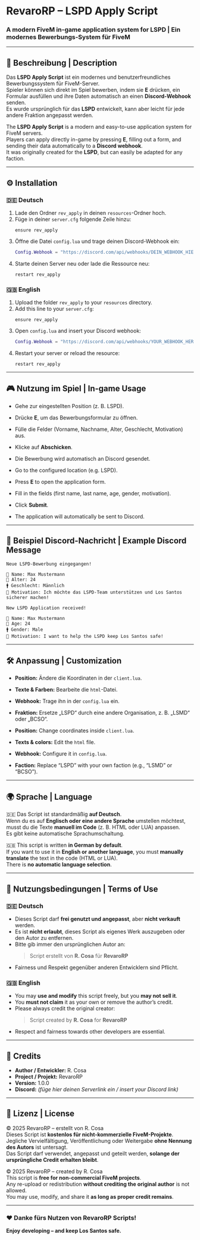 # RevaroRP – LSPD Apply Script  
### A modern FiveM in-game application system for LSPD | Ein modernes Bewerbungs-System für FiveM

---

## 📝 Beschreibung | Description

Das **LSPD Apply Script** ist ein modernes und benutzerfreundliches Bewerbungssystem für FiveM-Server.  
Spieler können sich direkt im Spiel bewerben, indem sie **E** drücken, ein Formular ausfüllen und ihre Daten automatisch an einen **Discord-Webhook** senden.  
Es wurde ursprünglich für das **LSPD** entwickelt, kann aber leicht für jede andere Fraktion angepasst werden.

The **LSPD Apply Script** is a modern and easy-to-use application system for FiveM servers.  
Players can apply directly in-game by pressing **E**, filling out a form, and sending their data automatically to a **Discord webhook**.  
It was originally created for the **LSPD**, but can easily be adapted for any faction.

---

## ⚙️ Installation

### 🇩🇪 Deutsch
1. Lade den Ordner `rev_apply` in deinen `resources`-Ordner hoch.  
2. Füge in deiner `server.cfg` folgende Zeile hinzu:
   ```
   ensure rev_apply
   ```
3. Öffne die Datei `config.lua` und trage deinen Discord-Webhook ein:
   ```lua
   Config.Webhook = "https://discord.com/api/webhooks/DEIN_WEBHOOK_HIER"
   ```
4. Starte deinen Server neu oder lade die Ressource neu:
   ```
   restart rev_apply
   ```

### 🇬🇧 English
1. Upload the folder `rev_apply` to your `resources` directory.  
2. Add this line to your `server.cfg`:
   ```
   ensure rev_apply
   ```
3. Open `config.lua` and insert your Discord webhook:
   ```lua
   Config.Webhook = "https://discord.com/api/webhooks/YOUR_WEBHOOK_HERE"
   ```
4. Restart your server or reload the resource:
   ```
   restart rev_apply
   ```

---

## 🎮 Nutzung im Spiel | In-game Usage

- Gehe zur eingestellten Position (z. B. LSPD).  
- Drücke **E**, um das Bewerbungsformular zu öffnen.  
- Fülle die Felder (Vorname, Nachname, Alter, Geschlecht, Motivation) aus.  
- Klicke auf **Abschicken**.  
- Die Bewerbung wird automatisch an Discord gesendet.

- Go to the configured location (e.g. LSPD).  
- Press **E** to open the application form.  
- Fill in the fields (first name, last name, age, gender, motivation).  
- Click **Submit**.  
- The application will automatically be sent to Discord.

---

## 💬 Beispiel Discord-Nachricht | Example Discord Message

```
Neue LSPD-Bewerbung eingegangen!

👤 Name: Max Mustermann
🎂 Alter: 24
🚹 Geschlecht: Männlich
💬 Motivation: Ich möchte das LSPD-Team unterstützen und Los Santos sicherer machen!
```

```
New LSPD Application received!

👤 Name: Max Mustermann
🎂 Age: 24
🚹 Gender: Male
💬 Motivation: I want to help the LSPD keep Los Santos safe!
```

---

## 🛠️ Anpassung | Customization

- **Position:** Ändere die Koordinaten in der `client.lua`.  
- **Texte & Farben:** Bearbeite die `html`-Datei.  
- **Webhook:** Trage ihn in der `config.lua` ein.  
- **Fraktion:** Ersetze „LSPD“ durch eine andere Organisation, z. B. „LSMD“ oder „BCSO“.

- **Position:** Change coordinates inside `client.lua`.  
- **Texts & colors:** Edit the `html` file.  
- **Webhook:** Configure it in `config.lua`.  
- **Faction:** Replace “LSPD” with your own faction (e.g., “LSMD” or “BCSO”).

---

## 🌍 Sprache | Language

🇩🇪 Das Script ist standardmäßig **auf Deutsch**.  
Wenn du es auf **Englisch oder eine andere Sprache** umstellen möchtest, musst du die Texte **manuell im Code** (z. B. HTML oder LUA) anpassen.  
Es gibt keine automatische Sprachumschaltung.

🇬🇧 This script is written **in German by default**.  
If you want to use it in **English or another language**, you must **manually translate** the text in the code (HTML or LUA).  
There is **no automatic language selection**.

---

## 📜 Nutzungsbedingungen | Terms of Use

### 🇩🇪 Deutsch
- Dieses Script darf **frei genutzt und angepasst**, aber **nicht verkauft** werden.  
- Es ist **nicht erlaubt**, dieses Script als eigenes Werk auszugeben oder den Autor zu entfernen.  
- Bitte gib immer den ursprünglichen Autor an:
  > Script erstellt von **R. Cosa** für **RevaroRP**  
- Fairness und Respekt gegenüber anderen Entwicklern sind Pflicht.

### 🇬🇧 English
- You may **use and modify** this script freely, but you **may not sell it**.  
- You **must not claim** it as your own or remove the author’s credit.  
- Please always credit the original creator:
  > Script created by **R. Cosa** for **RevaroRP**  
- Respect and fairness towards other developers are essential.

---

## 👤 Credits

- **Author / Entwickler:** R. Cosa  
- **Project / Projekt:** RevaroRP  
- **Version:** 1.0.0  
- **Discord:** *(füge hier deinen Serverlink ein / insert your Discord link)*

---

## 📘 Lizenz | License

© 2025 RevaroRP – erstellt von R. Cosa  
Dieses Script ist **kostenlos für nicht-kommerzielle FiveM-Projekte**.  
Jegliche Vervielfältigung, Veröffentlichung oder Weitergabe **ohne Nennung des Autors** ist untersagt.  
Das Script darf verwendet, angepasst und geteilt werden, **solange der ursprüngliche Credit erhalten bleibt**.

© 2025 RevaroRP – created by R. Cosa  
This script is **free for non-commercial FiveM projects**.  
Any re-upload or redistribution **without crediting the original author** is not allowed.  
You may use, modify, and share it **as long as proper credit remains**.

---

### ❤️ Danke fürs Nutzen von RevaroRP Scripts!  
**Enjoy developing – and keep Los Santos safe.**
